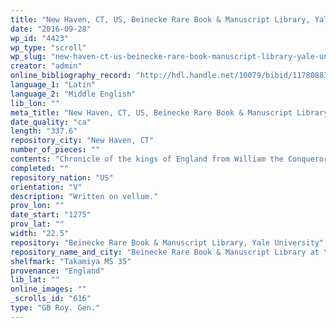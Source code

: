 ```yaml
---
title: "New Haven, CT, US, Beinecke Rare Book & Manuscript Library, Yale University, Takamiya MS 35"
date: "2016-09-28"
wp_id: "4423"
wp_type: "scroll"
wp_slug: "new-haven-ct-us-beinecke-rare-book-manuscript-library-yale-university-takamiya-ms-35"
creator: "admin"
online_bibliography_record: "http://hdl.handle.net/10079/bibid/11780883"
language_1: "Latin"
language_2: "Middle English"
lib_lon: ""
meta_title: "New Haven, CT, US, Beinecke Rare Book & Manuscript Library, Yale University, Takamiya MS 35"
date_quality: "ca"
length: "337.6"
repository_city: "New Haven, CT"
number_of_pieces: ""
contents: "Chronicle of the kings of England from William the Conqueror to Henry VI in couplets. Verses are Boffey and Edwards #444."
completed: ""
repository_nation: "US"
orientation: "V"
description: "Written on vellum."
prov_lon: ""
date_start: "1275"
prov_lat: ""
width: "22.5"
repository: "Beinecke Rare Book & Manuscript Library, Yale University"
repository_name_and_city: "Beinecke Rare Book & Manuscript Library at Yale University, New Haven CT US"
shelfmark: "Takamiya MS 35"
provenance: "England"
lib_lat: ""
online_images: ""
_scrolls_id: "616"
type: "GB Roy. Gen."
---
```



